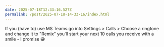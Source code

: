 ```yaml
---
date: 2025-07-18T12:33:16.527Z
permalink: /post/2025-07-18-14-33-16/index.html
---
```


If you (have to) use MS Teams go into Settings > Calls > Choose a ringtone and change it to "Remix" you'll start your next 10 calls you receive with a smile - I promise 😀